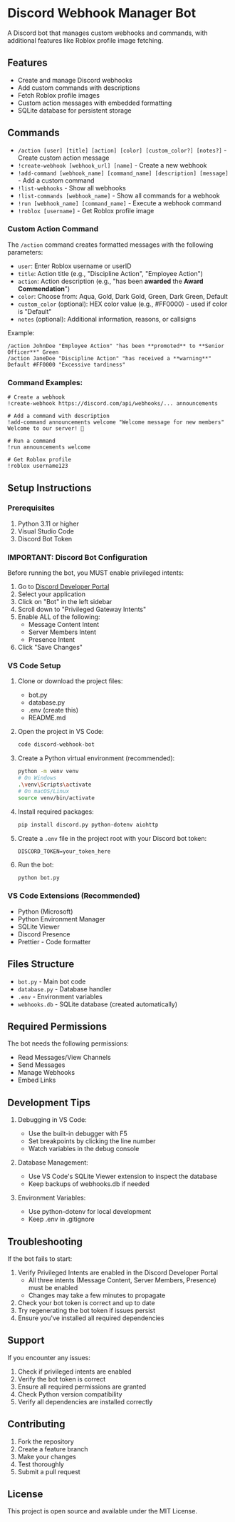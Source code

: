 # Discord Webhook Manager Bot

A Discord bot that manages custom webhooks and commands, with additional features like Roblox profile image fetching.

## Features

- Create and manage Discord webhooks
- Add custom commands with descriptions
- Fetch Roblox profile images
- Custom action messages with embedded formatting
- SQLite database for persistent storage

## Commands

- `/action [user] [title] [action] [color] [custom_color?] [notes?]` - Create custom action message
- `!create-webhook [webhook_url] [name]` - Create a new webhook
- `!add-command [webhook_name] [command_name] [description] [message]` - Add a custom command
- `!list-webhooks` - Show all webhooks
- `!list-commands [webhook_name]` - Show all commands for a webhook
- `!run [webhook_name] [command_name]` - Execute a webhook command
- `!roblox [username]` - Get Roblox profile image

### Custom Action Command
The `/action` command creates formatted messages with the following parameters:
- `user`: Enter Roblox username or userID
- `title`: Action title (e.g., "Discipline Action", "Employee Action")
- `action`: Action description (e.g., "has been **awarded** the **Award Commendation**")
- `color`: Choose from: Aqua, Gold, Dark Gold, Green, Dark Green, Default
- `custom_color` (optional): HEX color value (e.g., #FF0000) - used if color is "Default"
- `notes` (optional): Additional information, reasons, or callsigns

Example:
```
/action JohnDoe "Employee Action" "has been **promoted** to **Senior Officer**" Green
/action JaneDoe "Discipline Action" "has received a **warning**" Default #FF0000 "Excessive tardiness"
```

### Command Examples:
```
# Create a webhook
!create-webhook https://discord.com/api/webhooks/... announcements

# Add a command with description
!add-command announcements welcome "Welcome message for new members" Welcome to our server! 🎉

# Run a command
!run announcements welcome

# Get Roblox profile
!roblox username123
```

## Setup Instructions

### Prerequisites
1. Python 3.11 or higher
2. Visual Studio Code
3. Discord Bot Token

### IMPORTANT: Discord Bot Configuration
Before running the bot, you MUST enable privileged intents:
1. Go to [Discord Developer Portal](https://discord.com/developers/applications)
2. Select your application
3. Click on "Bot" in the left sidebar
4. Scroll down to "Privileged Gateway Intents"
5. Enable ALL of the following:
   - Message Content Intent
   - Server Members Intent
   - Presence Intent
6. Click "Save Changes"

### VS Code Setup
1. Clone or download the project files:
   - bot.py
   - database.py
   - .env (create this)
   - README.md

2. Open the project in VS Code:
   ```bash
   code discord-webhook-bot
   ```

3. Create a Python virtual environment (recommended):
   ```bash
   python -m venv venv
   # On Windows
   .\venv\Scripts\activate
   # On macOS/Linux
   source venv/bin/activate
   ```

4. Install required packages:
   ```bash
   pip install discord.py python-dotenv aiohttp
   ```

5. Create a `.env` file in the project root with your Discord bot token:
   ```
   DISCORD_TOKEN=your_token_here
   ```

6. Run the bot:
   ```bash
   python bot.py
   ```

### VS Code Extensions (Recommended)
- Python (Microsoft)
- Python Environment Manager
- SQLite Viewer
- Discord Presence
- Prettier - Code formatter

## Files Structure

- `bot.py` - Main bot code
- `database.py` - Database handler
- `.env` - Environment variables
- `webhooks.db` - SQLite database (created automatically)

## Required Permissions

The bot needs the following permissions:
- Read Messages/View Channels
- Send Messages
- Manage Webhooks
- Embed Links

## Development Tips

1. Debugging in VS Code:
   - Use the built-in debugger with F5
   - Set breakpoints by clicking the line number
   - Watch variables in the debug console

2. Database Management:
   - Use VS Code's SQLite Viewer extension to inspect the database
   - Keep backups of webhooks.db if needed

3. Environment Variables:
   - Use python-dotenv for local development
   - Keep .env in .gitignore

## Troubleshooting

If the bot fails to start:
1. Verify Privileged Intents are enabled in the Discord Developer Portal
   - All three intents (Message Content, Server Members, Presence) must be enabled
   - Changes may take a few minutes to propagate
2. Check your bot token is correct and up to date
3. Try regenerating the bot token if issues persist
4. Ensure you've installed all required dependencies

## Support

If you encounter any issues:
1. Check if privileged intents are enabled
2. Verify the bot token is correct
3. Ensure all required permissions are granted
4. Check Python version compatibility
5. Verify all dependencies are installed correctly

## Contributing

1. Fork the repository
2. Create a feature branch
3. Make your changes
4. Test thoroughly
5. Submit a pull request

## License

This project is open source and available under the MIT License.